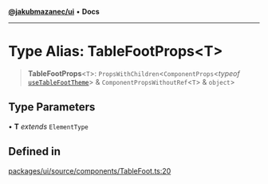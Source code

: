 [**@jakubmazanec/ui**](../README.md) • **Docs**

---

# Type Alias: TableFootProps\<T\>

> **TableFootProps**\<`T`\>: `PropsWithChildren`\<`ComponentProps`\<_typeof_
> [`useTableFootTheme`](../functions/useTableFootTheme.md)\> & `ComponentPropsWithoutRef`\<`T`\> &
> `object`\>

## Type Parameters

• **T** _extends_ `ElementType`

## Defined in

[packages/ui/source/components/TableFoot.ts:20](https://github.com/jakubmazanec/tools/blob/043f017b24789eba8a7eb285e0e1042ac4eaaeea/packages/ui/source/components/TableFoot.ts#L20)
